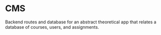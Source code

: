 # CMS
Backend routes and database for an abstract theoretical app that relates a database of courses, users, and assignments.
